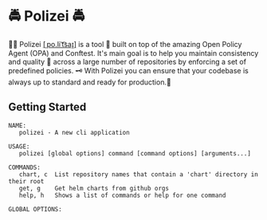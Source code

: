 # 🚔 Polizei 🚔

🕵️‍♂️ Polizei [[ˌpo.liˈt͡saɪ̯]](https://www.youtube.com/watch?v=vO3h33x5xfM) is a tool 💪 built on top of the amazing Open Policy Agent (OPA) and Conftest. It's main goal is to help you maintain consistency and quality 💯 across a large number of repositories by enforcing a set of predefined policies. 🗝️ With Polizei you can ensure that your codebase is always up to standard and ready for production.🚀

## Getting Started

```
NAME:
   polizei - A new cli application

USAGE:
   polizei [global options] command [command options] [arguments...]

COMMANDS:
   chart, c  List repository names that contain a 'chart' directory in their root
   get, g    Get helm charts from github orgs
   help, h   Shows a list of commands or help for one command

GLOBAL OPTIONS:
```
